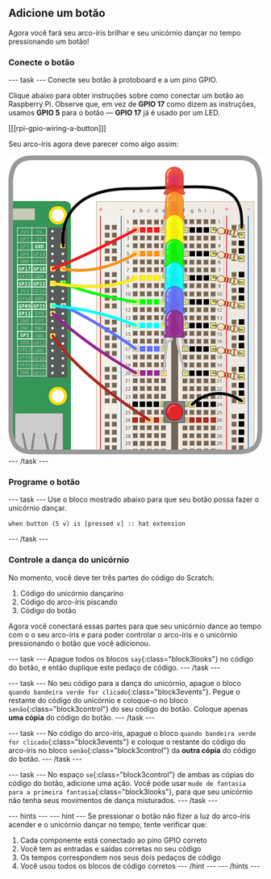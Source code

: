 ## Adicione um botão

Agora você fará seu arco-íris brilhar e seu unicórnio dançar no tempo pressionando um botão!

### Conecte o botão

\--- task \--- Conecte seu botão à protoboard e a um pino GPIO.

Clique abaixo para obter instruções sobre como conectar um botão ao Raspberry Pi. Observe que, em vez de **GPIO 17** como dizem as instruções, usamos **GPIO 5** para o botão — **GPIO 17** já é usado por um LED.

[[[rpi-gpio-wiring-a-button]]]

Seu arco-íris agora deve parecer como algo assim:

![Arco-íris com botão](images/rainbowbutton.png) \--- /task \---

### Programe o botão

\--- task \--- Use o bloco mostrado abaixo para que seu botão possa fazer o unicórnio dançar.

```blocks3
when button (5 v) is [pressed v] :: hat extension
```

\--- /task \---

### Controle a dança do unicórnio

No momento, você deve ter três partes do código do Scratch:

1. Código do unicórnio dançarino
2. Código do arco-íris piscando
3. Código do botão

Agora você conectará essas partes para que seu unicórnio dance ao tempo com o o seu arco-íris e para poder controlar o arco-íris e o unicórnio pressionando o botão que você adicionou.

\--- task \--- Apague todos os blocos `say`{:class="block3looks"} no código do botão, e então duplique este pedaço de código. \--- /task \---

\--- task \--- No seu código para a dança do unicórnio, apague o bloco `quando bandeira verde for clicado`{:class="block3events"}. Pegue o restante do código do unicórnio e coloque-o no bloco `senão`{:class="block3control"} do seu código do botão. Coloque apenas **uma cópia** do código do botão. \--- /task \---

\--- task \--- No código do arco-íris, apague o bloco `quando bandeira verde for clicado`{:class="block3events"} e coloque o restante do código do arco-íris no bloco `senão`{:class="block3control"} da **outra cópia** do código do botão. \--- /task \---

\--- task \--- No espaço `se`{:class="block3control"} de ambas as cópias do código do botão, adicione uma ação. Você pode usar `mude de fantasia para a primeira fantasia`{:class="block3looks"}, para que seu unicórnio não tenha seus movimentos de dança misturados. \--- /task \---

\--- hints \--- \--- hint \--- Se pressionar o botão não fizer a luz do arco-íris acender e o unicórnio dançar no tempo, tente verificar que:

1. Cada componente está conectado ao pino GPIO correto
2. Você tem as entradas e saídas corretas no seu código
3. Os tempos correspondem nos seus dois pedaços de código
4. Você usou todos os blocos de código corretos \--- /hint \--- \--- /hints \---